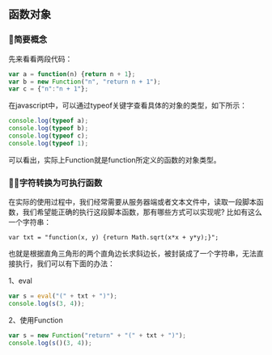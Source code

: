 ## 函数对象

### 简要概念
先来看看两段代码：
```javascript
var a = function(n) {return n + 1};
var b = new Function("n", "return n + 1");
var c = {"n":"n + 1"};
```
在javascript中，可以通过typeof关键字查看具体的对象的类型，如下所示：
```javascript
console.log(typeof a);
console.log(typeof b);
console.log(typeof c);
console.log(typeof 1);
```
可以看出，实际上Function就是function所定义的函数的对象类型。

### 字符转换为可执行函数
在实际的使用过程中，我们经常需要从服务器端或者文本文件中，读取一段脚本函数，我们希望能正确的执行这段脚本函数，那有哪些方式可以实现呢?
比如有这么一个字符串：
```
var txt = "function(x, y) {return Math.sqrt(x*x + y*y);}";
```
也就是根据直角三角形的两个直角边长求斜边长，被封装成了一个字符串，无法直接执行，我们可以有下面的办法：

1、eval
```javascript
var s = eval("(" + txt + ")");
console.log(s(3, 4));
```
2、使用Function
```javascript
var s = new Function("return" + "(" + txt + ")");
console.log(s()(3, 4));
```